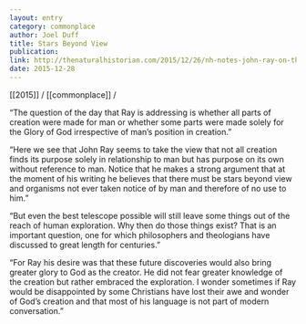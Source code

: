 ```yaml
---
layout: entry
category: commonplace
author: Joel Duff
title: Stars Beyond View
publication:
link: http://thenaturalhistorian.com/2015/12/26/nh-notes-john-ray-on-the-purpose-of-creation-in-the-wisdom-of-god-2/
date: 2015-12-28
---
```


[[2015]] / [[commonplace]] / 

“The question of the day that Ray is addressing is whether all parts of creation were made for man or whether some parts were made solely for the Glory of God irrespective of man’s position in creation.”

“Here we see that John Ray seems to take the view that not all creation finds its purpose solely in relationship to man but has purpose on its own without reference to man. Notice that he makes a strong argument that at the moment of his writing he believes that there must be stars beyond view and organisms not ever taken notice of by man and therefore of no use to him.”

“But even the best telescope possible will still leave some things out of the reach of human exploration. Why then do those things exist? That is an important question, one for which philosophers and theologians have discussed to great length for centuries.”

“For Ray his desire was that these future discoveries would also bring greater glory to God as the creator. He did not fear greater knowledge of the creation but rather embraced the exploration. I wonder sometimes if Ray would be disappointed by some Christians have lost their awe and wonder of God’s creation and that most of his language is not part of modern conversation.”
